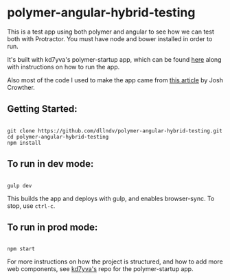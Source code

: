 # polymer-angular-hybrid-testing
This is a test app using both polymer and angular to see how we can test both with Protractor. You must have node and bower installed in order to run.

It's built with kd7yva's polymer-startup app, which can be found [here](https://github.com/kd7yva/polymer-startup) along with instructions on how to run the app.

Also most of the code I used to make the app came from [this article](http://jcrowther.io/2015/05/26/using-polymer-webcomponents-with-angular-js/) by Josh Crowther.

## Getting Started:

```

git clone https://github.com/dllndv/polymer-angular-hybrid-testing.git
cd polymer-angular-hybrid-testing
npm install
```

## To run in dev mode:

```

gulp dev
```
This builds the app and deploys with gulp, and enables browser-sync. To stop, use `ctrl-c`.

## To run in prod mode:

```

npm start
```
 
 For more instructions on how the project is structured, and how to add more web components, see [kd7yva's](https://github.com/kd7yva/polymer-startup) repo for the polymer-startup app.